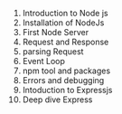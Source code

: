 1. Introduction to Node js
2. Installation of NodeJs
3. First Node Server
4. Request and Response
5. parsing Request
6. Event Loop
7. npm tool and packages
8. Errors and debugging
9. Intoduction to Expressjs
10. Deep dive Express